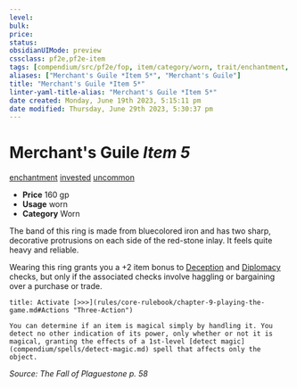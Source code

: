 ```yaml
---
level:
bulk:
price:
status:
obsidianUIMode: preview
cssclass: pf2e,pf2e-item
tags: [compendium/src/pf2e/fop, item/category/worn, trait/enchantment, trait/invested, trait/uncommon]
aliases: ["Merchant's Guile *Item 5*", "Merchant's Guile"]
title: "Merchant's Guile *Item 5*"
linter-yaml-title-alias: "Merchant's Guile *Item 5*"
date created: Monday, June 19th 2023, 5:15:11 pm
date modified: Thursday, June 29th 2023, 5:30:37 pm
---
```


# Merchant's Guile *Item 5*

[enchantment](rules/traits/enchantment.md) [invested](rules/traits/invested.md) [uncommon](rules/traits/uncommon.md)  

- **Price** 160 gp
- **Usage** worn
- **Category** Worn

The band of this ring is made from bluecolored iron and has two sharp, decorative protrusions on each side of the red-stone inlay. It feels quite heavy and reliable.

Wearing this ring grants you a +2 item bonus to [Deception](compendium/skills.md#Deception) and [Diplomacy](compendium/skills.md#Diplomacy) checks, but only if the associated checks involve haggling or bargaining over a purchase or trade.

```ad-embed-ability
title: Activate [>>>](rules/core-rulebook/chapter-9-playing-the-game.md#Actions "Three-Action")

You can determine if an item is magical simply by handling it. You detect no other indication of its power, only whether or not it is magical, granting the effects of a 1st-level [detect magic](compendium/spells/detect-magic.md) spell that affects only the object.
```

*Source: The Fall of Plaguestone p. 58*
